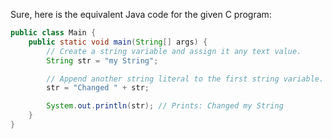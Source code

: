 Sure, here is the equivalent Java code for the given C program:

```java
public class Main {
    public static void main(String[] args) {
        // Create a string variable and assign it any text value.
        String str = "my String";

        // Append another string literal to the first string variable.
        str = "Changed " + str;

        System.out.println(str); // Prints: Changed my String
    }
}
```
